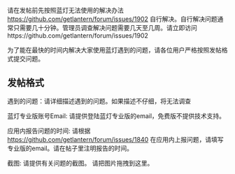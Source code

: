 请在发帖前先按照蓝灯无法使用的解决办法 https://github.com/getlantern/forum/issues/1902 自行解决。自行解决问题通常只需要几十分钟。管理员调查解决问题需要几天至几周。请立即访问https://github.com/getlantern/forum/issues/1902 

为了能在最快的时间内解决大家使用蓝灯遇到的问题，请各位用户严格按照发帖格式提交问题。

## 发帖格式
遇到的问题：请详细描述遇到的问题。如果描述不仔细，将无法调查

蓝灯专业版账号Email:  请提供登陆蓝灯专业版的email，免费版不提供技术支持。

应用内报告问题的时间:  请根据 https://github.com/getlantern/forum/issues/1840 在应用内上报问题，请填写专业版的email。请在帖子里注明报告的时间。

截图: 请提供有关问题的截图。 请把图片拖拽到这里。






